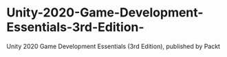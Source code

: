 # Unity-2020-Game-Development-Essentials-3rd-Edition-
Unity 2020 Game Development Essentials (3rd Edition), published by Packt
